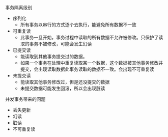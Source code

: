 事务隔离级别
- 序列化
   - 所有事务以串行的方式逐个去执行，能避免所有数据不一致
- 可重复读
    - 此事务一旦开始，事务过程中读取的所有数据不允许被修改。只保护了读取的事务不被修改，可能会发生幻读
- 已提交读
    - 能读取到其他事务提交过的数据。
    - 如果一个事务在处理中重复读取某一个数据，这个数据被其他事务修改并提交，会出现读取数据此事务读取的数据不一致。会出现不可重复读
- 未提交读
    - 能读取其他事务修改过，但是还没提交的数据
    - 未提交数据可能发生回滚，所以会出现脏读

并发事务带来的问题
   - 丢失更新
   - 幻读
   - 脏读
   - 不可重复读
